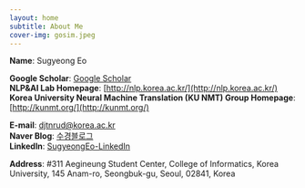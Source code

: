 ```yaml
---
layout: home
subtitle: About Me
cover-img: gosim.jpeg
---
```


**Name**: Sugyeong Eo <br>

**Google Scholar**: [Google Scholar](https://scholar.google.com/citations?user=s4GjpoEAAAAJ&hl=en) <br>
**NLP&AI Lab Homepage**: [http://nlp.korea.ac.kr/](http://nlp.korea.ac.kr/) <br>
**Korea University Neural Machine Translation (KU NMT) Group Homepage**: [http://kunmt.org/](http://kunmt.org/) <br>

**E-mail**: djtnrud@korea.ac.kr <br>
**Naver Blog**: [수경블로그](https://blog.naver.com/djtnrud123) <br>
**LinkedIn**: [SugyeongEo-LinkedIn](https://www.linkedin.com/in/sugyeong-eo-21a23015b/) <br>

**Address**: #311 Aegineung Student Center, College of Informatics, Korea University, 145 Anam-ro, Seongbuk-gu, Seoul, 02841, Korea <br>
